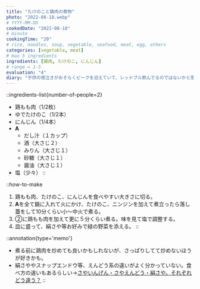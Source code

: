 ```yaml
---
title: "たけのこと鶏肉の煮物"
photo: "2022-08-18.webp"
# YYYY-MM-DD
cookedDate: "2022-08-18"
# minute
cookingTime: "20"
# rice, noodles, soup, vegetable, seafood, meat, egg, others
categories: [vegetable, meat]
# max 5 ingredients
ingredients: [鶏肉, たけのこ, にんじん]
# range = 1-5
evaluation: "4"
diary: "子供の夜泣きがおそらくピークを迎えていて、レッドブル飲んでるのではないかと思うほどタフです。成長の証と思って頑張っていきたいですが、親にも翼がほしいです。"
---
```


::ingredients-list{number-of-people=2}
- 鶏もも肉（1/2枚）
- ゆでたけのこ（1/2本）
- にんじん（1/4本）
- **A**
  - だし汁（１カップ）
  - 酒（大さじ２）
  - みりん（大さじ１）
  - 砂糖（大さじ１）
  - 醤油（大さじ１）
- 塩（少々）
::

::how-to-make
1. 鶏もも肉、たけのこ、にんじんを食べやすい大きさに切る。
2. **A**を全て鍋に入れて火にかけ、たけのこ、ニンジンを加えて煮立ったら落し蓋をして10分くらい小～中火で煮る。
3. ②に鶏もも肉を加えて更に５分くらい煮る。味を見て塩で調整する。
4. 皿に盛って、絹さや等お好みで緑の野菜を添える。
::

::annotation{type='memo'}
- 煮る前に鶏肉を炒めても良いかもしれないが、さっぱりしてて炒めないほうが好きかも。
- 絹さややスナップエンドウ等、えんどう系の違いがよく分かっていない。食べ方の違いもあるらしい→[さやいんげん・さやえんどう・絹さや。それぞれどう違う？](https://www.olive-hitomawashi.com/column/2018/12/post-3196.html#:~:text=%E5%90%8D%E7%A7%B0%E3%81%AB%22%E3%81%95%E3%82%84%22%E3%81%8C%E3%81%A4%E3%81%84%E3%81%A6,%E7%A8%AE%E3%81%8C%E3%81%95%E3%82%84%E3%81%84%E3%82%93%E3%81%92%E3%82%93%E3%81%AA%E3%81%AE%E3%81%A0%E3%80%82)
::
